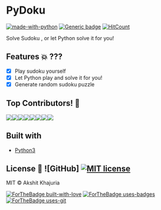 # PyDoku 
[![made-with-python](https://img.shields.io/badge/Made%20with-Python-1f425f.svg)](https://www.python.org/) [![Generic badge](https://img.shields.io/badge/Build-Passing-green.svg)](https://shields.io/) [![HitCount](http://hits.dwyl.com/AkshitKhajuria/PyDoku.svg)](http://hits.dwyl.com/AkshitKhajuria/PyDoku)

Solve Sudoku , or let Python solve it for you!

## Features :boom: ???

- [X] Play sudoku yourself
- [X] Let Python play and solve it for you!
- [X] Generate random sudoku puzzle

## Top Contributors! :rocket: 
[![](https://sourcerer.io/fame/AkshitKhajuria/AkshitKhajuria/PyDoku/images/0)](https://sourcerer.io/fame/AkshitKhajuria/AkshitKhajuria/PyDoku/links/0)[![](https://sourcerer.io/fame/AkshitKhajuria/AkshitKhajuria/PyDoku/images/1)](https://sourcerer.io/fame/AkshitKhajuria/AkshitKhajuria/PyDoku/links/1)[![](https://sourcerer.io/fame/AkshitKhajuria/AkshitKhajuria/PyDoku/images/2)](https://sourcerer.io/fame/AkshitKhajuria/AkshitKhajuria/PyDoku/links/2)[![](https://sourcerer.io/fame/AkshitKhajuria/AkshitKhajuria/PyDoku/images/3)](https://sourcerer.io/fame/AkshitKhajuria/AkshitKhajuria/PyDoku/links/3)[![](https://sourcerer.io/fame/AkshitKhajuria/AkshitKhajuria/PyDoku/images/4)](https://sourcerer.io/fame/AkshitKhajuria/AkshitKhajuria/PyDoku/links/4)[![](https://sourcerer.io/fame/AkshitKhajuria/AkshitKhajuria/PyDoku/images/5)](https://sourcerer.io/fame/AkshitKhajuria/AkshitKhajuria/PyDoku/links/5)[![](https://sourcerer.io/fame/AkshitKhajuria/AkshitKhajuria/PyDoku/images/6)](https://sourcerer.io/fame/AkshitKhajuria/AkshitKhajuria/PyDoku/links/6)[![](https://sourcerer.io/fame/AkshitKhajuria/AkshitKhajuria/PyDoku/images/7)](https://sourcerer.io/fame/AkshitKhajuria/AkshitKhajuria/PyDoku/links/7)

## Built with
- [Python3](https://www.python.org/)


## License :scroll: ![GitHub] [![MIT license](https://img.shields.io/badge/License-MIT-blue.svg)](https://lbesson.mit-license.org/)

MIT  © Akshit Khajuria

[![ForTheBadge built-with-love](http://ForTheBadge.com/images/badges/built-with-love.svg)](https://GitHub.com/AkshitKhajuria/)
[![ForTheBadge uses-badges](http://ForTheBadge.com/images/badges/uses-badges.svg)](http://ForTheBadge.com)
[![ForTheBadge uses-git](http://ForTheBadge.com/images/badges/uses-git.svg)](https://GitHub.com/)
